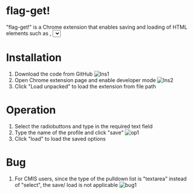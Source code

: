 # flag-get!
"flag-get!" is a Chrome extension that enables saving and loading of HTML elements such as <text>, <select> & <radio>. The extension is developed based on Chrome Extension Manifest V3.

# Installation
1. Download the code from GitHub
![Ins1](https://raw.githubusercontent.com/llano1025/radioButtonLoader/main/readme/installation_2_git.PNG)
3. Open Chrome extension page and enable developer mode
![Ins2](https://raw.githubusercontent.com/llano1025/radioButtonLoader/main/readme/installation_1_dev.PNG)
4. Click "Load unpacked" to load the extension from file path

# Operation
1. Select the radiobuttons and type in the required text field
2. Type the name of the profile and click "save"
![op1](https://raw.githubusercontent.com/llano1025/radioButtonLoader/main/readme/operation_1_save.PNG)
4. Click "load" to load the saved options 

# Bug
1. For CMIS users, since the type of the pulldown list is "textarea" instead of "select", the save/ load is not applicable
![bug1](https://raw.githubusercontent.com/llano1025/radioButtonLoader/main/readme/bug_1_save.PNG)
